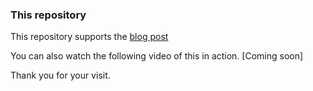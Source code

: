 ### This repository

This repository supports the [blog post](https://dev.to/aws/creating-a-multi-architecture-ci-cd-deployment-for-amazon-ecs-and-ecs-anywhere-15o3) 

You can also watch the following video of this in action. [Coming soon]

Thank you for your visit.
